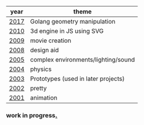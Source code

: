 |year|theme|
|-|-|
|[2017](./2017/)|Golang geometry manipulation
|[2010](./2010/)|3d engine in JS using SVG
|[2009](./2009/)|movie creation
|[2008](./2008/)|design aid
|[2005](./2005/)|complex environments/lighting/sound
|[2004](./2004/)|physics
|[2003](./2003/)|Prototypes (used in later projects)
|[2002](./2002/)|pretty
|[2001](./2001/)|animation

### work in progress[.](./test/)
